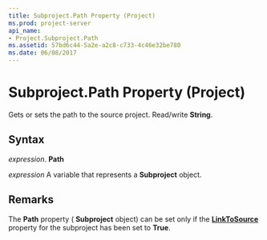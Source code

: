```yaml
---
title: Subproject.Path Property (Project)
ms.prod: project-server
api_name:
- Project.Subproject.Path
ms.assetid: 57bd6c44-5a2e-a2c8-c733-4c46e32be780
ms.date: 06/08/2017
---
```



# Subproject.Path Property (Project)

Gets or sets the path to the source project. Read/write  **String**.


## Syntax

 _expression_. **Path**

 _expression_ A variable that represents a **Subproject** object.


## Remarks

The  **Path** property ( **Subproject** object) can be set only if the **[LinkToSource](Project.Subproject.LinkToSource.md)** property for the subproject has been set to **True**.


